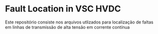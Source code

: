 # Fault Location in VSC HVDC
 Este repositório consiste nos arquivos utlizados para localização de faltas em linhas de transmissão de alta tensão em corrente contínua
